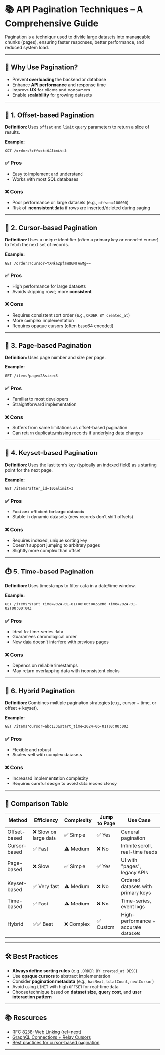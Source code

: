 # 📚 API Pagination Techniques – A Comprehensive Guide

Pagination is a technique used to divide large datasets into manageable chunks (pages), ensuring faster responses, better performance, and reduced system load.

---

## 📌 Why Use Pagination?

- Prevent **overloading** the backend or database
- Enhance **API performance** and response time
- Improve **UX** for clients and consumers
- Enable **scalability** for growing datasets

---

## 🔢 1. Offset-based Pagination

**Definition:** Uses `offset` and `limit` query parameters to return a slice of results.

**Example:**
```
GET /orders?offset=0&limit=3
```

### ✅ Pros
- Easy to implement and understand
- Works with most SQL databases

### ❌ Cons
- Poor performance on large datasets (e.g., `offset=100000`)
- Risk of **inconsistent data** if rows are inserted/deleted during paging

---

## 🔁 2. Cursor-based Pagination

**Definition:** Uses a unique identifier (often a primary key or encoded cursor) to fetch the next set of records.

**Example:**
```
GET /orders?cursor=YXNka2pfaWQ6MTAwMg==
```

### ✅ Pros
- High performance for large datasets
- Avoids skipping rows; more **consistent**

### ❌ Cons
- Requires consistent sort order (e.g., `ORDER BY created_at`)
- More complex implementation
- Requires opaque cursors (often base64 encoded)

---

## 📄 3. Page-based Pagination

**Definition:** Uses page number and size per page.

**Example:**
```
GET /items?page=2&size=3
```

### ✅ Pros
- Familiar to most developers
- Straightforward implementation

### ❌ Cons
- Suffers from same limitations as offset-based pagination
- Can return duplicate/missing records if underlying data changes

---

## 🔑 4. Keyset-based Pagination

**Definition:** Uses the last item’s key (typically an indexed field) as a starting point for the next page.

**Example:**
```
GET /items?after_id=102&limit=3
```

### ✅ Pros
- Fast and efficient for large datasets
- Stable in dynamic datasets (new records don’t shift offsets)

### ❌ Cons
- Requires indexed, unique sorting key
- Doesn't support jumping to arbitrary pages
- Slightly more complex than offset

---

## ⏱️ 5. Time-based Pagination

**Definition:** Uses timestamps to filter data in a date/time window.

**Example:**
```
GET /items?start_time=2024-01-01T00:00:00Z&end_time=2024-01-02T00:00:00Z
```

### ✅ Pros
- Ideal for time-series data
- Guarantees chronological order
- New data doesn’t interfere with previous pages

### ❌ Cons
- Depends on reliable timestamps
- May return overlapping data with inconsistent clocks

---

## 🧬 6. Hybrid Pagination

**Definition:** Combines multiple pagination strategies (e.g., cursor + time, or offset + keyset).

**Example:**
```
GET /items?cursor=abc123&start_time=2024-06-01T00:00:00Z
```

### ✅ Pros
- Flexible and robust
- Scales well with complex datasets

### ❌ Cons
- Increased implementation complexity
- Requires careful design to avoid data inconsistency

---

## 🧪 Comparison Table

| Method             | Efficiency | Complexity | Jump to Page | Use Case                              |
|--------------------|------------|------------|--------------|----------------------------------------|
| Offset-based       | ❌ Slow on large data | ✅ Simple     | ✅ Yes        | General pagination                    |
| Cursor-based       | ✅ Fast     | ⚠️ Medium   | ❌ No         | Infinite scroll, real-time feeds      |
| Page-based         | ❌ Slow     | ✅ Simple   | ✅ Yes        | UI with "pages", legacy APIs          |
| Keyset-based       | ✅ Very fast | ⚠️ Medium   | ❌ No         | Ordered datasets with primary keys    |
| Time-based         | ✅ Fast     | ⚠️ Medium   | ❌ No         | Time-series, event logs               |
| Hybrid             | ✅✅ Best    | ❌ Complex  | ✅ Custom     | High-performance + accurate datasets  |

---

## 🛠️ Best Practices

- **Always define sorting rules** (e.g., `ORDER BY created_at DESC`)
- Use **opaque cursors** to abstract implementation
- Consider **pagination metadata** (e.g., `hasNext`, `totalCount`, `nextCursor`)
- Avoid using `LIMIT` with high `OFFSET` for real-time data
- Choose technique based on **dataset size**, **query cost**, and **user interaction pattern**

---

## 📚 Resources

- [RFC 8288: Web Linking (rel=next)](https://datatracker.ietf.org/doc/html/rfc8288)
- [GraphQL Connections + Relay Cursors](https://relay.dev/graphql/connections.htm)
- [Best practices for cursor-based pagination](https://blog.twitter.com/engineering/en_us/topics/infrastructure/2020/cursor-pagination)

---

